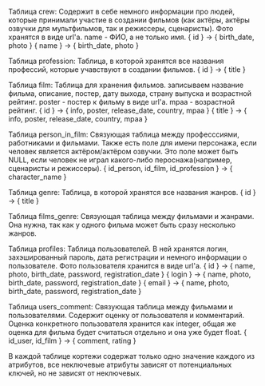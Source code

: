 Таблица crew:
	Содержит в себе немного информации про людей, которые принимали участие в создании фильмов
	(как актёры, актёры озвучки для мультфильмов, так и режиссеры, сценаристы). 
	Фото хранятся в виде url'а. name - ФИО, а не только имя. 
	{ id } -> { birth_date, photo }
	{ name } -> { birth_date, photo }

Таблица profession:
	Таблица, в которой хранятся все названия профессий, которые учавствуют в создании фильмов.
	{ id } -> { title }
	
Таблица film:
	Таблица для хранения фильмов. записываем название фильма, описание, постер, дату выхода,
	страну выпуска и возрастной рейтинг.
	poster - постер к фильму в виде url'a. mpaa - возрастной рейтинг.
	{ id } -> { info, poster, release_date, country, mpaa }
	{ title } -> { info, poster, release_date, country, mpaa }
	
Таблица person_in_film:
	Связующая таблица между професссиями, работниками и фильмами. Также есть поле для имени персонажа, 
	если человек является актёром/актёром озвучки. 
	Это поле может быть NULL, если человек не играл какого-либо пероснажа(например, сценаристы и режиссеры).
	{ id_person, id_film, id_profession } -> { character_name }
	
Таблица genre:
	Таблица, в которой хранятся все названия жанров.
	{ id } -> { title }
	
Таблица films_genre:
	Связующая таблица между фильмами и жанрами. 
	Она нужна, так как у одного фильма может быть сразу несколько жанров.
	
Таблица profiles: 
	Таблица пользователей. 
	В ней хранятся логин, захэшированный пароль, дата регистрации и немного информации о пользователе.
	Фото пользователя хранится в виде url'a. 
	{ id } -> { name, photo, birth_date, password, registration_date }
	{ login } -> { name, photo, birth_date, password, registration_date }
	{ email } -> { name, photo, birth_date, password, registration_date }
	
Таблица users_comment:
	Связующая таблица между фильмами и пользователями. Содержит оценку от пользователя и комментарий. 
	Оценка конкретного пользователя хранится как integer, общая же оценка для фильма будет считаться 
	отдельно и она уже будет float.
	{ id_user, id_film } -> { comment, rating }


В каждой таблице кортежи содержат только одно значение каждого из атрибутов, все неключевые атрибуты зависят от потенциальных ключей, но не зависят от неключевых. 